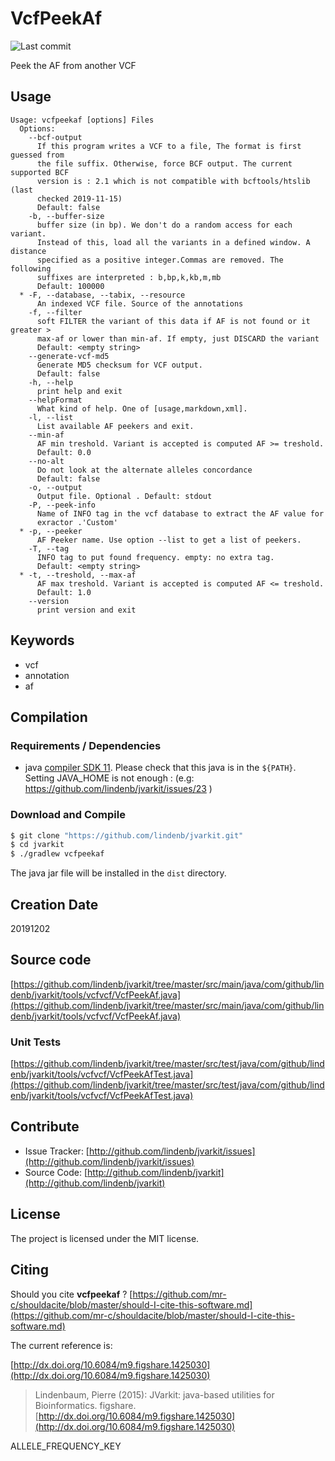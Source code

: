# VcfPeekAf

![Last commit](https://img.shields.io/github/last-commit/lindenb/jvarkit.png)

Peek the AF from another VCF


## Usage

```
Usage: vcfpeekaf [options] Files
  Options:
    --bcf-output
      If this program writes a VCF to a file, The format is first guessed from 
      the file suffix. Otherwise, force BCF output. The current supported BCF 
      version is : 2.1 which is not compatible with bcftools/htslib (last 
      checked 2019-11-15)
      Default: false
    -b, --buffer-size
      buffer size (in bp). We don't do a random access for each variant. 
      Instead of this, load all the variants in a defined window. A distance 
      specified as a positive integer.Commas are removed. The following 
      suffixes are interpreted : b,bp,k,kb,m,mb
      Default: 100000
  * -F, --database, --tabix, --resource
      An indexed VCF file. Source of the annotations
    -f, --filter
      soft FILTER the variant of this data if AF is not found or it greater > 
      max-af or lower than min-af. If empty, just DISCARD the variant
      Default: <empty string>
    --generate-vcf-md5
      Generate MD5 checksum for VCF output.
      Default: false
    -h, --help
      print help and exit
    --helpFormat
      What kind of help. One of [usage,markdown,xml].
    -l, --list
      List available AF peekers and exit.
    --min-af
      AF min treshold. Variant is accepted is computed AF >= treshold.
      Default: 0.0
    --no-alt
      Do not look at the alternate alleles concordance
      Default: false
    -o, --output
      Output file. Optional . Default: stdout
    -P, --peek-info
      Name of INFO tag in the vcf database to extract the AF value for 
      exractor .'Custom'
  * -p, --peeker
      AF Peeker name. Use option --list to get a list of peekers.
    -T, --tag
      INFO tag to put found frequency. empty: no extra tag.
      Default: <empty string>
  * -t, --treshold, --max-af
      AF max treshold. Variant is accepted is computed AF <= treshold.
      Default: 1.0
    --version
      print version and exit

```


## Keywords

 * vcf
 * annotation
 * af


## Compilation

### Requirements / Dependencies

* java [compiler SDK 11](https://jdk.java.net/11/). Please check that this java is in the `${PATH}`. Setting JAVA_HOME is not enough : (e.g: https://github.com/lindenb/jvarkit/issues/23 )


### Download and Compile

```bash
$ git clone "https://github.com/lindenb/jvarkit.git"
$ cd jvarkit
$ ./gradlew vcfpeekaf
```

The java jar file will be installed in the `dist` directory.


## Creation Date

20191202

## Source code 

[https://github.com/lindenb/jvarkit/tree/master/src/main/java/com/github/lindenb/jvarkit/tools/vcfvcf/VcfPeekAf.java](https://github.com/lindenb/jvarkit/tree/master/src/main/java/com/github/lindenb/jvarkit/tools/vcfvcf/VcfPeekAf.java)

### Unit Tests

[https://github.com/lindenb/jvarkit/tree/master/src/test/java/com/github/lindenb/jvarkit/tools/vcfvcf/VcfPeekAfTest.java](https://github.com/lindenb/jvarkit/tree/master/src/test/java/com/github/lindenb/jvarkit/tools/vcfvcf/VcfPeekAfTest.java)


## Contribute

- Issue Tracker: [http://github.com/lindenb/jvarkit/issues](http://github.com/lindenb/jvarkit/issues)
- Source Code: [http://github.com/lindenb/jvarkit](http://github.com/lindenb/jvarkit)

## License

The project is licensed under the MIT license.

## Citing

Should you cite **vcfpeekaf** ? [https://github.com/mr-c/shouldacite/blob/master/should-I-cite-this-software.md](https://github.com/mr-c/shouldacite/blob/master/should-I-cite-this-software.md)

The current reference is:

[http://dx.doi.org/10.6084/m9.figshare.1425030](http://dx.doi.org/10.6084/m9.figshare.1425030)

> Lindenbaum, Pierre (2015): JVarkit: java-based utilities for Bioinformatics. figshare.
> [http://dx.doi.org/10.6084/m9.figshare.1425030](http://dx.doi.org/10.6084/m9.figshare.1425030)

ALLELE_FREQUENCY_KEY
